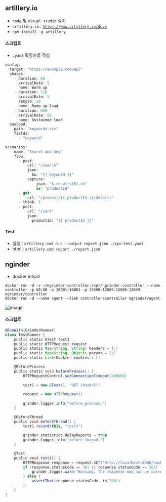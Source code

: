 ## artillery.io

- `node` 및 `visual studio` 설치
- `artillery.io` : [`https://www.artillery.io/docs`](https://www.artillery.io/docs)
- `npm install -g artillery`

#### 스크립트
- `.yaml` 확장자로 작성

```jsx
config:
  target: "https://example.com/api"
  phases:
    - duration: 60
      arrivalRate: 5
      name: Warm up
    - duration: 120
      arrivalRate: 5
      rampTo: 50
      name: Ramp up load
    - duration: 600
      arrivalRate: 50
      name: Sustained load
  payload:
    path: "keywords.csv"
    fields:
      - "keyword"

scenarios:
  - name: "Search and buy"
    flow:
      - post:
          url: "/search"
          json:
            kw: "{{ keyword }}"
          capture:
            - json: "$.results[0].id"
              as: "productId"
      - get:
          url: "/product/{{ productId }}/details"
      - think: 5
      - post:
          url: "/cart"
          json:
            productId: "{{ productId }}"
```

#### Test

- 실행 :  `artillery.cmd run --output report.json ./cpu-test.yaml`
- html : `artillery.cmd report ./report.json`


## nginder 
- docker intsall 
``` docker
docker run -d -v ~/ngrinder-controller:/opt/ngrinder-controller --name controller -p 80:80 -p 16001:16001 -p 12000-12009:12000-12009 ngrinder/controller
docker run -d --name agent --link controller:controller ngrinder/agent
```

![image](https://user-images.githubusercontent.com/106054507/197990460-754a6666-661c-43be-a916-b9bf20bc26fe.png)

#### 스크립트
``` groovy
@RunWith(GrinderRunner)
class TestRunner {
	public static GTest test1
	public static HTTPRequest request
	public static Map<String, String> headers = [:]
	public static Map<String, Object> params = [:]
	public static List<Cookie> cookies = []

	@BeforeProcess
	public static void beforeProcess() {
		HTTPRequestControl.setConnectionTimeout(300000)
		
		test1 = new GTest(1, "GET /hash/1")
		
		request = new HTTPRequest()
		
		grinder.logger.info("before process.")
	}

	@BeforeThread
	public void beforeThread() {
		test1.record(this, "test1")
		
		grinder.statistics.delayReports = true
		grinder.logger.info("before thread.")
	}

	@Test
	public void test1() {
		HTTPResponse response = request.GET("http://localhost:8080/hash/1", params)
		if (response.statusCode == 301 || response.statusCode == 302) {
			grinder.logger.warn("Warning. The response may not be correct. The response code was {}.", response.statusCode)
		} else {
			assertThat(response.statusCode, is(200))
		}
	}
}
```
